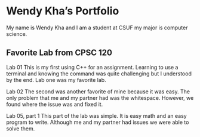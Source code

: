 # Wendy Kha’s Portfolio

My name is Wendy Kha and I am a student at CSUF my major is computer science.

## Favorite Lab from CPSC 120
Lab 01
This is my first using C++ for an assignment. Learning to use a terminal and knowing the command was quite challenging but I understood by the end. Lab one was my favorite lab.

Lab 02
The second was another favorite of mine because it was easy. The only problem that me and my partner had was the whitespace. However, we found where the issue was and fixed it.

Lab 05, part 1
This part of the lab was simple. It is easy math and an easy program to write. Although me and my partner had issues we were able to solve them.
